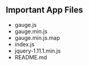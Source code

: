 Important App Files
---------------------------
* gauge.js
* gauge.min.js
* gauge.min.js.map
* index.js
* jquery-1.11.1.min.js
* README.md
